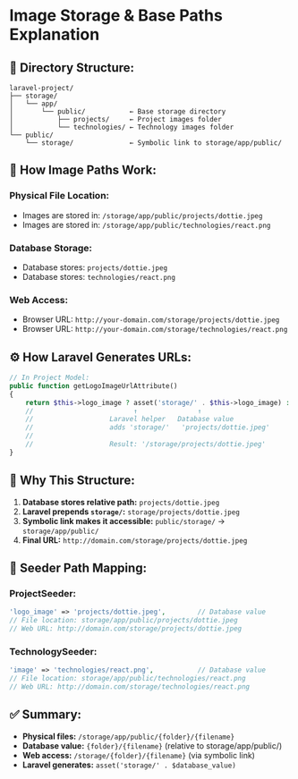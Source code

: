 # Image Storage & Base Paths Explanation

## 📁 **Directory Structure:**

```
laravel-project/
├── storage/
│   └── app/
│       └── public/           ← Base storage directory
│           ├── projects/     ← Project images folder
│           └── technologies/ ← Technology images folder
└── public/
    └── storage/              ← Symbolic link to storage/app/public/
```

## 🔗 **How Image Paths Work:**

### **Physical File Location:**
- Images are stored in: `/storage/app/public/projects/dottie.jpeg`
- Images are stored in: `/storage/app/public/technologies/react.png`

### **Database Storage:**
- Database stores: `projects/dottie.jpeg`
- Database stores: `technologies/react.png`

### **Web Access:**
- Browser URL: `http://your-domain.com/storage/projects/dottie.jpeg`
- Browser URL: `http://your-domain.com/storage/technologies/react.png`

## ⚙️ **How Laravel Generates URLs:**

```php
// In Project Model:
public function getLogoImageUrlAttribute()
{
    return $this->logo_image ? asset('storage/' . $this->logo_image) : null;
    //                         ↑               ↑
    //                   Laravel helper   Database value
    //                   adds 'storage/'   'projects/dottie.jpeg'
    //                   
    //                   Result: '/storage/projects/dottie.jpeg'
}
```

## 🎯 **Why This Structure:**

1. **Database stores relative path:** `projects/dottie.jpeg`
2. **Laravel prepends `storage/`:** `storage/projects/dottie.jpeg`
3. **Symbolic link makes it accessible:** `public/storage/` → `storage/app/public/`
4. **Final URL:** `http://domain.com/storage/projects/dottie.jpeg`

## 📝 **Seeder Path Mapping:**

### **ProjectSeeder:**
```php
'logo_image' => 'projects/dottie.jpeg',        // Database value
// File location: storage/app/public/projects/dottie.jpeg
// Web URL: http://domain.com/storage/projects/dottie.jpeg
```

### **TechnologySeeder:**
```php
'image' => 'technologies/react.png',           // Database value
// File location: storage/app/public/technologies/react.png  
// Web URL: http://domain.com/storage/technologies/react.png
```

## ✅ **Summary:**
- **Physical files:** `/storage/app/public/{folder}/{filename}`
- **Database value:** `{folder}/{filename}` (relative to storage/app/public/)
- **Web access:** `/storage/{folder}/{filename}` (via symbolic link)
- **Laravel generates:** `asset('storage/' . $database_value)`
